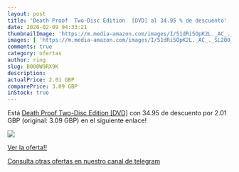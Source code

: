```yaml
---
layout: post
title: 'Death Proof  Two-Disc Edition  [DVD] al 34.95 % de descuento'
date: 2020-02-09 04:33:21
thumbnailImage: 'https://m.media-amazon.com/images/I/51dRi5OpK2L._AC_._SL200_.jpg'
images: [ 'https://m.media-amazon.com/images/I/51dRi5OpK2L._AC_._SL200_.jpg' ]
comments: true
category: ofertas
author: ring
slug: B000W9RX9K
description:
actualPrice: 2.01 GBP
comparePrice: 3.09 GBP
inStock: true
---
```


Está [Death Proof  Two-Disc Edition  [DVD]](https://www.amazon.com/dp/B000W9RX9K/?tag=redken08-20) con 34.95 de descuento por 2.01 GBP (original: 3.09 GBP) en el siguiente enlace!

[![](https://m.media-amazon.com/images/I/51dRi5OpK2L._AC_._SL200_.jpg)](https://www.amazon.com/dp/B000W9RX9K/?tag=redken08-20)

[Ver la oferta!!](https://www.amazon.com/dp/B000W9RX9K/?tag=redken08-20)

[Consulta otras ofertas en nuestro canal de telegram](https://t.me/s/ofertas25)
